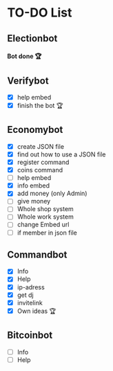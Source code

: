 # TO-DO List

## Electionbot
#### Bot done 🏆

## Verifybot
- [x] help embed
- [x] finish the bot 🏆

## Economybot
- [x] create JSON file
- [x] find out how to use a JSON file  
- [x] register command
- [x] coins command  
- [ ] help embed
- [x] info embed
- [x] add money (only Admin) 
- [ ] give money
- [ ] Whole shop system
- [ ] Whole work system
- [ ] change Embed url
- [ ] if member in json file

## Commandbot
- [x] Info
- [x] Help
- [x] ip-adress
- [x] get dj
- [x] invitelink
- [x] Own ideas 🏆

## Bitcoinbot
- [ ] Info
- [ ] Help